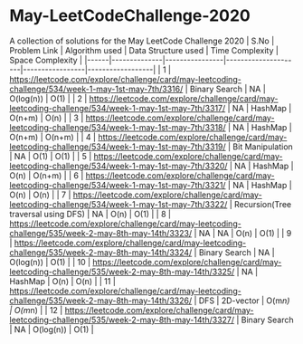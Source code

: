 # May-LeetCodeChallenge-2020
A collection of solutions for the May LeetCode Challenge 2020
| S.No | Problem Link | Algorithm used | Data Structure used | Time Complexity | Space Complexity |
|------|--------------|----------------|---------------------|-----------------|------------------|
| 1    | https://leetcode.com/explore/challenge/card/may-leetcoding-challenge/534/week-1-may-1st-may-7th/3316/ | Binary Search | NA | O(log(n)) | O(1) |
| 2    | https://leetcode.com/explore/challenge/card/may-leetcoding-challenge/534/week-1-may-1st-may-7th/3317/ | NA | HashMap | O(n+m) | O(n) |
| 3    | https://leetcode.com/explore/challenge/card/may-leetcoding-challenge/534/week-1-may-1st-may-7th/3318/ | NA | HashMap | O(n+m) | O(n+m) |
| 4    | https://leetcode.com/explore/challenge/card/may-leetcoding-challenge/534/week-1-may-1st-may-7th/3319/ | Bit Manipulation | NA | O(1) | O(1) |
| 5    | https://leetcode.com/explore/challenge/card/may-leetcoding-challenge/534/week-1-may-1st-may-7th/3320/ | NA | HashMap | O(n) | O(n+m) |
| 6    | https://leetcode.com/explore/challenge/card/may-leetcoding-challenge/534/week-1-may-1st-may-7th/3321/ | NA | HashMap | O(n) | O(n) |
| 7    | https://leetcode.com/explore/challenge/card/may-leetcoding-challenge/534/week-1-may-1st-may-7th/3322/ | Recursion(Tree traversal using DFS) | NA | O(n) | O(1) |
| 8    | https://leetcode.com/explore/challenge/card/may-leetcoding-challenge/535/week-2-may-8th-may-14th/3323/ | NA | NA | O(n) | O(1) |
| 9    | https://leetcode.com/explore/challenge/card/may-leetcoding-challenge/535/week-2-may-8th-may-14th/3324/ | Binary Search | NA | O(log(n)) | O(1) |
| 10    | https://leetcode.com/explore/challenge/card/may-leetcoding-challenge/535/week-2-may-8th-may-14th/3325/ | NA | HashMap | O(n) | O(n) |
| 11   | https://leetcode.com/explore/challenge/card/may-leetcoding-challenge/535/week-2-may-8th-may-14th/3326/ | DFS | 2D-vector | O(m*n) | O(m*n) |
| 12    | https://leetcode.com/explore/challenge/card/may-leetcoding-challenge/535/week-2-may-8th-may-14th/3327/ | Binary Search | NA | O(log(n)) | O(1) |
